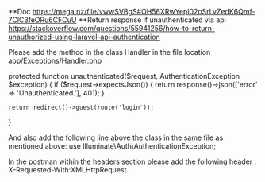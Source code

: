 **Doc
https://mega.nz/file/vwwSVBgS#OH56XRwYepl02oSrLvZedK6Qmf-7ClC3feORu6CFCuU
**Return response if unauthenticated via api
https://stackoverflow.com/questions/55941256/how-to-return-unauthorized-using-laravel-api-authentication

Please add the method in the class Handler in the file location app/Exceptions/Handler.php

protected function unauthenticated($request, AuthenticationException $exception)
{
    if ($request->expectsJson()) {
        return response()->json(['error' => 'Unauthenticated.'], 401);
    }

    return redirect()->guest(route('login'));
}

And also add the following line above the class in the same file as mentioned above: use Illuminate\Auth\AuthenticationException;

In the postman within the headers section please add the following header : X-Requested-With:XMLHttpRequest
